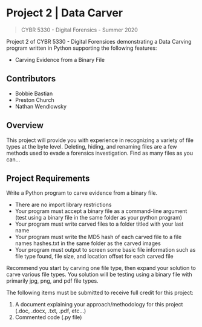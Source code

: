 # Project 2 | Data Carver

> CYBR 5330 - Digital Forensics - Summer 2020

Project 2 of CYBR 5330 - Digital Forensices demonstrating a Data Carving program written in Python supporting the following features:
- Carving Evidence from a Binary File

## Contributors
- Bobbie Bastian
- Preston Church
- Nathan Wendlowsky

## Overview

This project will provide you with experience in recognizing a variety of file types at the byte level. Deleting, hiding, and renaming files are a few methods used to evade a forensics investigation.  Find as many files as you can…

## Project Requirements

Write a Python program to carve evidence from a binary file.
- There are no import library restrictions
- Your program must accept a binary file as a command-line argument (test using a binary file in the same folder as your python program)
- Your program must write carved files to a folder titled with your last name
- Your program must write the MD5 hash of each carved file to a file names hashes.txt in the same folder as the carved images
- Your program must output to screen some basic file information such as file type found, file size, and location offset for each carved file

Recommend you start by carving one file type, then expand your solution to carve various file types.  You solution will be testing using a binary file with primarily jpg, png, and pdf file types.

The following items must be submitted to receive full credit for this project:
1) A document explaining your approach/methodology for this project (.doc, .docx, .txt, .pdf, etc…)
2) Commented code (.py file)

